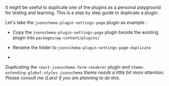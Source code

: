 It might be useful to duplicate one of the plugins as a personal playground for testing and learning. This is a step by step guide to duplicate a plugin.

Let's take the `jsonschema-plugin-settings-page` plugin as example :

- Copy the `jsonschema-plugin-settings-page` plugin beside the existing plugin into `packages/wp-content/plugins/`

- Rename the folder to `jsonschema-plugin-settings-page-duplicate`

-

_Duplicating the `react-jsonschema-form-renderer` plugin and `theme-extending-global-styles-jsonschema` theme needs a little bit more attention. Please consult me (Lars) if you are planning to do this._
